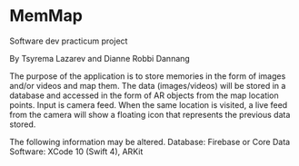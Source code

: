 # MemMap
Software dev practicum project

By Tsyrema Lazarev and Dianne Robbi Dannang

The purpose of the application is to store memories in the form of images and/or videos and map them. The data (images/videos) will be stored in a database and accessed in the form of AR objects from the map location points. 
Input is camera feed.
When the same location is visited, a live feed from the camera will show a floating icon that represents the previous data stored.

The following information may be altered.
Database: Firebase or Core Data
Software: XCode 10 (Swift 4), ARKit
